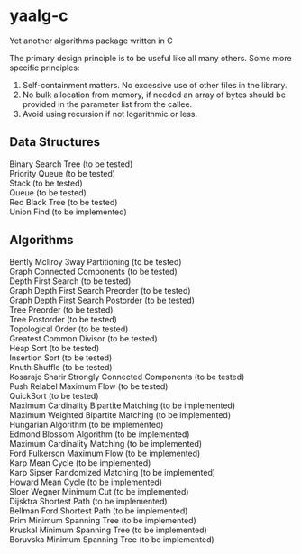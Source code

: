 # yaalg-c
Yet another algorithms package written in C

The primary design principle is to be useful like all many others. Some more specific principles:

1) Self-containment matters. No excessive use of other files in the library.
2) No bulk allocation from memory, if needed an array of bytes should be provided in the parameter list from the callee.
3) Avoid using recursion if not logarithmic or less. 

Data Structures
---
Binary Search Tree (to be tested) <br />
Priority Queue (to be tested) <br />
Stack (to be tested) <br />
Queue (to be tested) <br />
Red Black Tree (to be tested) <br />
Union Find (to be implemented) <br />

Algorithms
---
Bently McIlroy 3way Partitioning (to be tested) <br />
Graph Connected Components (to be tested) <br />
Depth First Search (to be tested) <br />
Graph Depth First Search Preorder (to be tested) <br />
Graph Depth First Search Postorder (to be tested) <br />
Tree Preorder (to be tested) <br />
Tree Postorder (to be tested) <br />
Topological Order (to be tested) <br />
Greatest Common Divisor (to be tested) <br />
Heap Sort (to be tested) <br />
Insertion Sort (to be tested) <br />
Knuth Shuffle (to be tested) <br />
Kosarajo Sharir Strongly Connected Components (to be tested) <br />
Push Relabel Maximum Flow (to be tested) <br />
QuickSort (to be tested) <br />
Maximum Cardinality Bipartite Matching (to be implemented) <br />
Maximum Weighted Bipartite Matching (to be implemented) <br />
Hungarian Algorithm (to be implemented) <br />
Edmond Blossom Algorithm (to be implemented) <br />
Maximum Cardinality Matching (to be implemented) <br />
Ford Fulkerson Maximum Flow (to be implemented) <br />
Karp Mean Cycle (to be implemented) <br />
Karp Sipser Randomized Matching (to be implemented) <br />
Howard Mean Cycle (to be implemented) <br />
Sloer Wegner Minimum Cut (to be implemented) <br />
Dijsktra Shortest Path (to be implemented) <br />
Bellman Ford Shortest Path (to be implemented) <br />
Prim Minimum Spanning Tree (to be implemented) <br />
Kruskal Minimum Spanning Tree (to be implemented) <br />
Boruvska Minimum Spanning Tree (to be implemented) <br />
